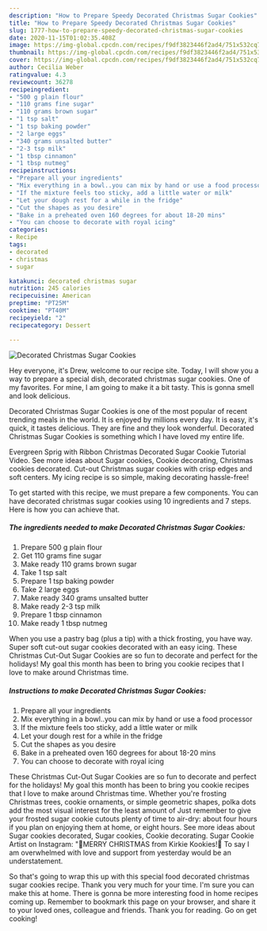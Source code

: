 ```yaml
---
description: "How to Prepare Speedy Decorated Christmas Sugar Cookies"
title: "How to Prepare Speedy Decorated Christmas Sugar Cookies"
slug: 1777-how-to-prepare-speedy-decorated-christmas-sugar-cookies
date: 2020-11-15T01:02:35.408Z
image: https://img-global.cpcdn.com/recipes/f9df3823446f2ad4/751x532cq70/decorated-christmas-sugar-cookies-recipe-main-photo.jpg
thumbnail: https://img-global.cpcdn.com/recipes/f9df3823446f2ad4/751x532cq70/decorated-christmas-sugar-cookies-recipe-main-photo.jpg
cover: https://img-global.cpcdn.com/recipes/f9df3823446f2ad4/751x532cq70/decorated-christmas-sugar-cookies-recipe-main-photo.jpg
author: Cecilia Weber
ratingvalue: 4.3
reviewcount: 36278
recipeingredient:
- "500 g plain flour"
- "110 grams fine sugar"
- "110 grams brown sugar"
- "1 tsp salt"
- "1 tsp baking powder"
- "2 large eggs"
- "340 grams unsalted butter"
- "2-3 tsp milk"
- "1 tbsp cinnamon"
- "1 tbsp nutmeg"
recipeinstructions:
- "Prepare all your ingredients"
- "Mix everything in a bowl..you can mix by hand or use a food processor"
- "If the mixture feels too sticky, add a little water or milk"
- "Let your dough rest for a while in the fridge"
- "Cut the shapes as you desire"
- "Bake in a preheated oven 160 degrees for about 18-20 mins"
- "You can choose to decorate with royal icing"
categories:
- Recipe
tags:
- decorated
- christmas
- sugar

katakunci: decorated christmas sugar 
nutrition: 245 calories
recipecuisine: American
preptime: "PT25M"
cooktime: "PT40M"
recipeyield: "2"
recipecategory: Dessert

---
```



![Decorated Christmas Sugar Cookies](https://img-global.cpcdn.com/recipes/f9df3823446f2ad4/751x532cq70/decorated-christmas-sugar-cookies-recipe-main-photo.jpg)

Hey everyone, it's Drew, welcome to our recipe site. Today, I will show you a way to prepare a special dish, decorated christmas sugar cookies. One of my favorites. For mine, I am going to make it a bit tasty. This is gonna smell and look delicious.

Decorated Christmas Sugar Cookies is one of the most popular of recent trending meals in the world. It is enjoyed by millions every day. It is easy, it's quick, it tastes delicious. They are fine and they look wonderful. Decorated Christmas Sugar Cookies is something which I have loved my entire life.

Evergreen Sprig with Ribbon Christmas Decorated Sugar Cookie Tutorial Video. See more ideas about Sugar cookies, Cookie decorating, Christmas cookies decorated. Cut-out Christmas sugar cookies with crisp edges and soft centers. My icing recipe is so simple, making decorating hassle-free!


To get started with this recipe, we must prepare a few components. You can have decorated christmas sugar cookies using 10 ingredients and 7 steps. Here is how you can achieve that.

<!--inarticleads1-->

##### The ingredients needed to make Decorated Christmas Sugar Cookies:

1. Prepare 500 g plain flour
1. Get 110 grams fine sugar
1. Make ready 110 grams brown sugar
1. Take 1 tsp salt
1. Prepare 1 tsp baking powder
1. Take 2 large eggs
1. Make ready 340 grams unsalted butter
1. Make ready 2-3 tsp milk
1. Prepare 1 tbsp cinnamon
1. Make ready 1 tbsp nutmeg


When you use a pastry bag (plus a tip) with a thick frosting, you have way. Super soft cut-out sugar cookies decorated with an easy icing. These Christmas Cut-Out Sugar Cookies are so fun to decorate and perfect for the holidays! My goal this month has been to bring you cookie recipes that I love to make around Christmas time. 

<!--inarticleads2-->

##### Instructions to make Decorated Christmas Sugar Cookies:

1. Prepare all your ingredients
1. Mix everything in a bowl..you can mix by hand or use a food processor
1. If the mixture feels too sticky, add a little water or milk
1. Let your dough rest for a while in the fridge
1. Cut the shapes as you desire
1. Bake in a preheated oven 160 degrees for about 18-20 mins
1. You can choose to decorate with royal icing


These Christmas Cut-Out Sugar Cookies are so fun to decorate and perfect for the holidays! My goal this month has been to bring you cookie recipes that I love to make around Christmas time. Whether you&#39;re frosting Christmas trees, cookie ornaments, or simple geometric shapes, polka dots add the most visual interest for the least amount of Just remember to give your frosted sugar cookie cutouts plenty of time to air-dry: about four hours if you plan on enjoying them at home, or eight hours. See more ideas about Sugar cookies decorated, Sugar cookies, Cookie decorating. Sugar Cookie Artist on Instagram: &#34;🎄MERRY CHRISTMAS from Kirkie Kookies!🎄 To say I am overwhelmed with love and support from yesterday would be an understatement. 

So that's going to wrap this up with this special food decorated christmas sugar cookies recipe. Thank you very much for your time. I'm sure you can make this at home. There is gonna be more interesting food in home recipes coming up. Remember to bookmark this page on your browser, and share it to your loved ones, colleague and friends. Thank you for reading. Go on get cooking!
